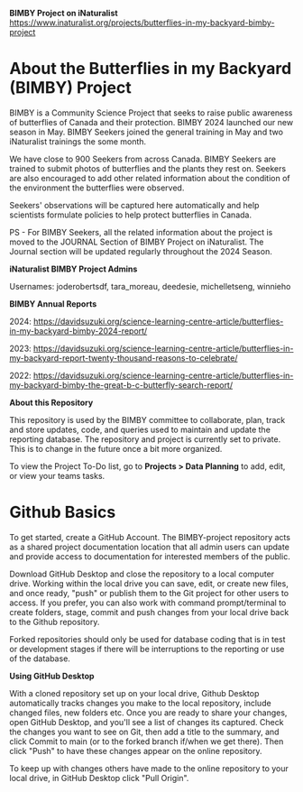 **BIMBY Project on iNaturalist**
https://www.inaturalist.org/projects/butterflies-in-my-backyard-bimby-project

# **About the Butterflies in my Backyard (BIMBY) Project**

BIMBY is a Community Science Project that seeks to raise public awareness of butterflies of Canada and their protection. BIMBY 2024 launched our new season in May. BIMBY Seekers joined the general training in May and two iNaturalist trainings the some month.

We have close to 900 Seekers from across Canada. BIMBY Seekers are trained to submit photos of butterflies and the plants they rest on. Seekers are also encouraged to add other related information about the condition of the environment the butterflies were observed.

Seekers' observations will be captured here automatically and help scientists formulate policies to help protect butterflies in Canada.

PS - For BIMBY Seekers, all the related information about the project is moved to the JOURNAL Section of BIMBY Project on iNaturalist. The Journal section will be updated regularly throughout the 2024 Season.

**iNaturalist BIMBY Project Admins**

Usernames: joderobertsdf, tara_moreau, deedesie, michelletseng, winnieho

**BIMBY Annual Reports**

2024: https://davidsuzuki.org/science-learning-centre-article/butterflies-in-my-backyard-bimby-2024-report/

2023: https://davidsuzuki.org/science-learning-centre-article/butterflies-in-my-backyard-report-twenty-thousand-reasons-to-celebrate/

2022: https://davidsuzuki.org/science-learning-centre-article/butterflies-in-my-backyard-bimby-the-great-b-c-butterfly-search-report/

**About this Repository**

This repository is used by the BIMBY committee to collaborate, plan, track and store updates, code, and queries used to maintain and update the reporting database. The repository and project is currently set to private. This is to change in the future once a bit more organized.

To view the Project To-Do list, go to **Projects > Data Planning** to add, edit, or view your teams tasks.

# **Github Basics**

To get started, create a GitHub Account.
The BIMBY-project repository acts as a shared project documentation location that all admin users can update and provide access to documentation for interested members of the public.

Download GitHub Desktop and close the repository to a local computer drive. Working within the local drive you can save, edit, or create new files, and once ready, "push" or publish them to the Git project for other users to access. If you prefer, you can also work with command prompt/terminal to create folders, stage, commit and push changes from your local drive back to the Github repository.

Forked repositories should only be used for database coding that is in test or development stages if there will be interruptions to the reporting or use of the database.

**Using GitHub Desktop**

With a cloned repository set up on your local drive, Github Desktop automatically tracks changes you make to the local repository, include changed files, new folders etc. Once you are ready to share your changes, open GitHub Desktop, and you'll see a list of changes its captured. Check the changes you want to see on Git, then add a title to the summary, and click Commit to main (or to the forked branch if/when we get there). Then click "Push" to have these changes appear on the online repository.

To keep up with changes others have made to the online repository to your local drive, in GitHub Desktop click "Pull Origin".
